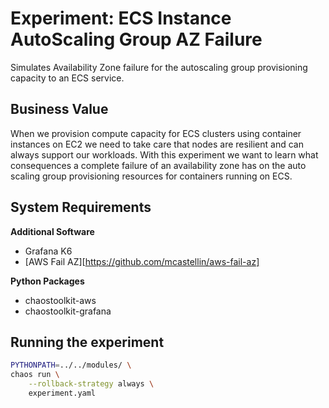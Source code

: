 # Experiment: ECS Instance AutoScaling Group AZ Failure

Simulates Availability Zone failure for the autoscaling group provisioning capacity to an ECS service.

## Business Value

When we provision compute capacity for ECS clusters using container instances on EC2 we need
to take care that nodes are resilient and can always support our workloads.
With this experiment we want to learn what consequences a complete failure of an availability zone
has on the auto scaling group provisioning resources for containers running on ECS.

## System Requirements

**Additional Software**

* Grafana K6
* [AWS Fail AZ][https://github.com/mcastellin/aws-fail-az]

**Python Packages**

* chaostoolkit-aws
* chaostoolkit-grafana

## Running the experiment

```bash
PYTHONPATH=../../modules/ \
chaos run \
    --rollback-strategy always \
    experiment.yaml
```
